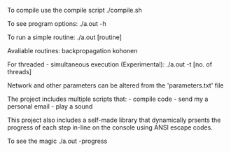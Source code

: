 To compile use the compile script
	./compile.sh
	
To see program options:
	./a.out -h
	
To run a simple routine:
	./a.out [routine]
	
Avaliable routines:
	backpropagation
	kohonen
	
For threaded - simultaneous execution (Experimental):
	./a.out -t [no. of threads]

Network and other parameters can be altered from the 'parameters.txt' file
	
The project includes multiple scripts that:
	- compile code
	- send my a personal email
	- play a sound
	
This project also includes a self-made library that dynamically prsents the progress of each step in-line on the console using ANSI escape codes.

To see the magic
	./a.out -progress

